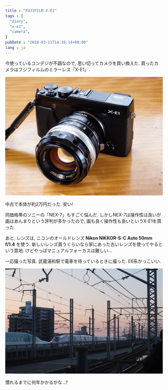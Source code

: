 ```yaml
---
title : "FUJIFILM X-E1"
tags : [
  "diary",
  "x-e1",
  "camera",
]
pubDate : "2018-03-11T14:38:14+09:00"
lang : ja
---
```


今使っているコンデジが不調なので, 思い切ってカメラを買い換えた.
買ったカメラはフジフィルムのミラーレス「X-E1」.

![X-E1](./_1.jpg)

中古で本体が約2万円だった. 安い!

同価格帯のソニーの「NEX-7」もすごく悩んだ.
しかしNEX-7は操作性は良いが画はあんまりという評判が多かったので,
画も良く操作性も良いというX-E1を買った.

あと, レンズは, ニコンのオールドレンズ **Nikon NIKKOR-S･C Auto 50mm f/1.4** を使う.
新しいレンズ買うくらいなら家にあった古いレンズを使ってやるという意地.
けどやっぱマニュアルフォーカスは難しい...

一応撮った写真.
武蔵浦和駅で電車を待っているときに撮った.
E6系かっこいい.

![Fujifilm X-E1 + Nikon NIKKOR-S･C Auto 50mm f/1.4](./_2.jpg)

慣れるまでに何年かかるかな...?
